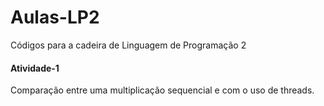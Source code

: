 # Aulas-LP2
Códigos para a cadeira de Linguagem de Programação 2

#### Atividade-1
Comparação entre uma multiplicação sequencial e com o uso de threads.
